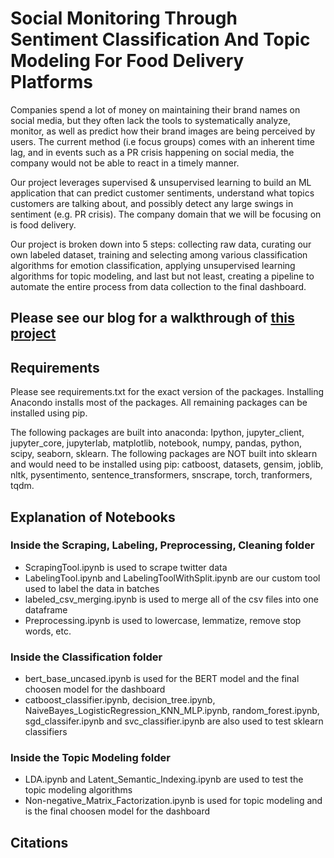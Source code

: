 # Social Monitoring Through Sentiment Classification And Topic Modeling For Food Delivery Platforms

Companies spend a lot of money on maintaining their brand names on social media, but they often lack the tools to systematically analyze, monitor, as well as predict how their brand images are being perceived by users. The current method (i.e focus groups) comes with an inherent time lag, and in events such as a PR crisis happening on social media, the company would not be able to react in a timely manner. 

Our project leverages supervised & unsupervised learning to build an ML application that can predict customer sentiments, understand what topics customers are talking about, and possibly detect any large swings in sentiment (e.g. PR crisis). The company domain that we will be focusing on is food delivery.

Our project is broken down into 5 steps: collecting raw data, curating our own labeled dataset, training and selecting among various classification algorithms for emotion classification, applying unsupervised learning algorithms for topic modeling, and last but not least, creating a pipeline to automate the entire process from data collection to the final dashboard.

## Please see our blog for a walkthrough of [this project](https://data-pandas.github.io/)

## Requirements
Please see requirements.txt for the exact version of the packages. Installing Anacondo installs most of the packages. All remaining packages can be installed using pip. 

The following packages are built into anaconda: Ipython, jupyter_client, jupyter_core, jupyterlab, matplotlib, notebook, numpy, pandas, python, scipy, seaborn, sklearn. 
The following packages are NOT built into sklearn and would need to be installed using pip: catboost, datasets, gensim, joblib, nltk, pysentimento, sentence_transformers, snscrape, torch, tranformers, tqdm. 

## Explanation of Notebooks
### Inside the Scraping, Labeling, Preprocessing, Cleaning folder
* ScrapingTool.ipynb is used to scrape twitter data 
* LabelingTool.ipynb and LabelingToolWithSplit.ipynb are our custom tool used to label the data in batches 
* labeled_csv_merging.ipynb is used to merge all of the csv files into one dataframe
* Preprocessing.ipynb is used to lowercase, lemmatize, remove stop words, etc.
### Inside the Classification folder
* bert_base_uncased.ipynb is used for the BERT model and the final choosen model for the dashboard
* catboost_classifier.ipynb, decision_tree.ipynb, NaiveBayes_LogisticRegression_KNN_MLP.ipynb, random_forest.ipynb, sgd_classifer.ipynb and svc_classifier.ipynb are also used to test sklearn classifiers
### Inside the Topic Modeling folder
* LDA.ipynb and Latent_Semantic_Indexing.ipynb are used to test the topic modeling algorithms 
* Non-negative_Matrix_Factorization.ipynb is used for topic modeling and is the final choosen model for the dashboard

## Citations